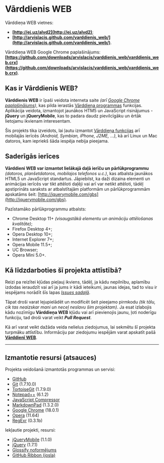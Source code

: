 # Vārddienis WEB #

Vārddieņa WEB vietnes:

- **[http://ej.uz/alvd2](http://ej.uz/alvd2)**;
- **[http://arvislacis.github.com/varddienis_web/](http://arvislacis.github.com/varddienis_web/)**.

Vārddieņa WEB Google Chrome paplašinājums: **[https://github.com/downloads/arvislacis/varddienis_web/varddienis_web.crx](https://github.com/downloads/arvislacis/varddienis_web/varddienis_web.crx)**.

## Kas ir Vārddienis WEB? ##
**Vārddienis WEB** ir īpaši veidota interneta saite *(arī [Google Chrome paplašinājums](https://github.com/downloads/arvislacis/varddienis_web/varddienis_web.crx))*, kas pilda ierastās [Vārddieņa programmas](http://dl.dropbox.com/u/25130294/varddienis.zip) funkcijas. Aplikācija veidota, izmantojot jaunākos HTM5 un JavaScript risinājumus - **jQuery** un **jQueryMobile**, kas to padara daudz pievilcīgāku un ērtāk lietojamu ikvienam interesentam.

Šis projekts tika izveidots, lai ļautu izmantot [Vārddieņa funkcijas](http://dl.dropbox.com/u/25130294/varddienis.zip) arī mobilajās ierīcēs *(Android, Symbian, iPhone, J2ME, ...)*, kā arī Linux un Mac datoros, kam iepriekš šāda iespēja nebija pieejama.

## Saderīgās ierīces ##
**Vārddieni WEB var izmantot lielākajā daļā ierīču un pārlūkprogrammu** *(datoros, planšetdatoros, mobilajos telefonos u.c.)*, kas atbalsta jaunākos HTML5 un JavaScript standartus. Jāpiebilst, ka daži dizaina elementi un animācijas ierīcēs var tikt attēloti daļēji vai arī var netikt attēloti, tādēļ apstiprināts saraksts ar atbalstītajām platformām un pārlūkprogrammām apskatāms šeit: [http://jquerymobile.com/gbs](http://jquerymobile.com/gbs).

Pazīstamāko pārlūkprogrammu atbalsts:

- Chrome Desktop 11+ *(visaugstākā elementu un animāciju attēlošanas kvalitāte)*;
- Firefox Desktop 4+;
- Opera Desktop 10+;
- Internet Explorer 7+;
- Opera Mobile 11.5+;
- UC Browser;
- Opera Mini 5.0+.

## Kā līdzdarboties šī projekta attīstībā? ##
Reizi pa reizītei kļūdas pieļauj ikviens, tādēļ, ja kādu nepilnību, aplamību izdodas ieraudzīt vai arī ja jums ir kādi ieteikumi, jaunas idejas, tad to visu ir iespējams norādīt šīs lapas *[Issues sadaļā](https://github.com/arvislacis/varddienis_web/issues)*.

Tāpat droši varat lejupielādēt un modificēt šeit pieejamo pirmkodu *(tik tālu, cik tas neaizskar mani un neceļ neslavu šim projektam)*. Ja esat izlabojis kādu nozīmīgu **Vārddieņa WEB** kļūdu vai arī pievienojis jaunu, ļoti noderīgu funkciju, tad droši varat veikt ***Pull Request***.

Kā arī varat veikt dažāda veida nelielus ziedojumus, lai sekmētu šī projekta turpmāku attīstību. Informāciju par ziedojumu iespējām varat apskatīt pašā [**Vārddienī WEB**](http://ej.uz/alvd2).

----------

## Izmantotie resursi (atsauces) ##
Projekta veidošanā izmantotās programmas un servisi:

- [GitHub](https://github.com/)
- [Git](http://git-scm.com/) (1.7.10.0)
- [TortoiseGit](http://code.google.com/p/tortoisegit/) (1.7.9.0)
- [Notepad++](http://notepad-plus-plus.org/) (6.1.2)
- [JavaScript Compressor](http://www.minifyjavascript.com/)
- [MarkdownPad](http://markdownpad.com) (1.3.2.0)
- [Google Chrome](https://www.google.com/chrome?hl=lv) (18.0.1)
- [Opera](http://www.opera.com) (11.64)
- [RegExr](http://www.gskinner.com/RegExr/) (0.3.1b)

Iekļautie projekti, resursi:

- [jQueryMobile](http://jquerymobile.com) (1.1.0)
- [jQuery](http://jquery.com) (1.7.1)
- [Glossify noformējums](http://www.mobjectify.com/resources/Glossify_theme_for_jquery_mobile/)
- [GitHub Ribbon (josla)](https://github.com/blog/273-github-ribbons)